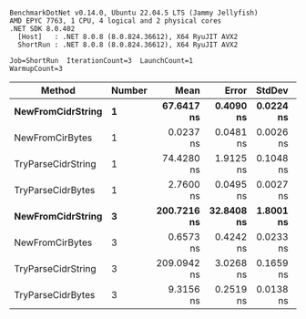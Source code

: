 ```

BenchmarkDotNet v0.14.0, Ubuntu 22.04.5 LTS (Jammy Jellyfish)
AMD EPYC 7763, 1 CPU, 4 logical and 2 physical cores
.NET SDK 8.0.402
  [Host]   : .NET 8.0.8 (8.0.824.36612), X64 RyuJIT AVX2
  ShortRun : .NET 8.0.8 (8.0.824.36612), X64 RyuJIT AVX2

Job=ShortRun  IterationCount=3  LaunchCount=1  
WarmupCount=3  

```
| Method             | Number | Mean        | Error      | StdDev    | Min         | Max         | Allocated |
|------------------- |------- |------------:|-----------:|----------:|------------:|------------:|----------:|
| **NewFromCidrString**  | **1**      |  **67.6417 ns** |  **0.4090 ns** | **0.0224 ns** |  **67.6237 ns** |  **67.6668 ns** |         **-** |
| NewFromCirBytes    | 1      |   0.0237 ns |  0.0481 ns | 0.0026 ns |   0.0211 ns |   0.0263 ns |         - |
| TryParseCidrString | 1      |  74.4280 ns |  1.9125 ns | 0.1048 ns |  74.3074 ns |  74.4976 ns |         - |
| TryParseCidrBytes  | 1      |   2.7600 ns |  0.0495 ns | 0.0027 ns |   2.7573 ns |   2.7627 ns |         - |
| **NewFromCidrString**  | **3**      | **200.7216 ns** | **32.8408 ns** | **1.8001 ns** | **199.6402 ns** | **202.7996 ns** |         **-** |
| NewFromCirBytes    | 3      |   0.6573 ns |  0.4242 ns | 0.0233 ns |   0.6391 ns |   0.6835 ns |         - |
| TryParseCidrString | 3      | 209.0942 ns |  3.0268 ns | 0.1659 ns | 208.9149 ns | 209.2423 ns |         - |
| TryParseCidrBytes  | 3      |   9.3156 ns |  0.2519 ns | 0.0138 ns |   9.3029 ns |   9.3303 ns |         - |
